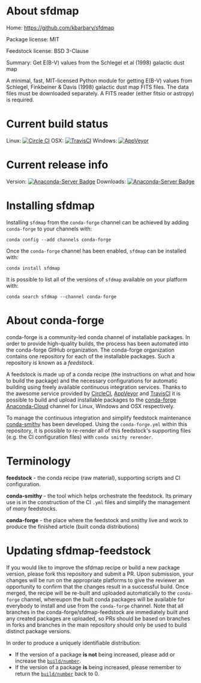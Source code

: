 About sfdmap
============

Home: https://github.com/kbarbary/sfdmap

Package license: MIT

Feedstock license: BSD 3-Clause

Summary: Get E(B-V) values from the Schlegel et al (1998) galactic dust map

A minimal, fast, MIT-licensed Python module for getting E(B-V)
values from Schlegel, Finkbeiner & Davis (1998) galactic dust map FITS
files. The data files must be downloaded separately. A FITS reader
(either fitsio or astropy) is required.


Current build status
====================

Linux: [![Circle CI](https://circleci.com/gh/conda-forge/sfdmap-feedstock.svg?style=shield)](https://circleci.com/gh/conda-forge/sfdmap-feedstock)
OSX: [![TravisCI](https://travis-ci.org/conda-forge/sfdmap-feedstock.svg?branch=master)](https://travis-ci.org/conda-forge/sfdmap-feedstock)
Windows: [![AppVeyor](https://ci.appveyor.com/api/projects/status/github/conda-forge/sfdmap-feedstock?svg=True)](https://ci.appveyor.com/project/conda-forge/sfdmap-feedstock/branch/master)

Current release info
====================
Version: [![Anaconda-Server Badge](https://anaconda.org/conda-forge/sfdmap/badges/version.svg)](https://anaconda.org/conda-forge/sfdmap)
Downloads: [![Anaconda-Server Badge](https://anaconda.org/conda-forge/sfdmap/badges/downloads.svg)](https://anaconda.org/conda-forge/sfdmap)

Installing sfdmap
=================

Installing `sfdmap` from the `conda-forge` channel can be achieved by adding `conda-forge` to your channels with:

```
conda config --add channels conda-forge
```

Once the `conda-forge` channel has been enabled, `sfdmap` can be installed with:

```
conda install sfdmap
```

It is possible to list all of the versions of `sfdmap` available on your platform with:

```
conda search sfdmap --channel conda-forge
```


About conda-forge
=================

conda-forge is a community-led conda channel of installable packages.
In order to provide high-quality builds, the process has been automated into the
conda-forge GitHub organization. The conda-forge organization contains one repository
for each of the installable packages. Such a repository is known as a *feedstock*.

A feedstock is made up of a conda recipe (the instructions on what and how to build
the package) and the necessary configurations for automatic building using freely
available continuous integration services. Thanks to the awesome service provided by
[CircleCI](https://circleci.com/), [AppVeyor](http://www.appveyor.com/)
and [TravisCI](https://travis-ci.org/) it is possible to build and upload installable
packages to the [conda-forge](https://anaconda.org/conda-forge)
[Anaconda-Cloud](http://docs.anaconda.org/) channel for Linux, Windows and OSX respectively.

To manage the continuous integration and simplify feedstock maintenance
[conda-smithy](http://github.com/conda-forge/conda-smithy) has been developed.
Using the ``conda-forge.yml`` within this repository, it is possible to re-render all of
this feedstock's supporting files (e.g. the CI configuration files) with ``conda smithy rerender``.


Terminology
===========

**feedstock** - the conda recipe (raw material), supporting scripts and CI configuration.

**conda-smithy** - the tool which helps orchestrate the feedstock.
                   Its primary use is in the construction of the CI ``.yml`` files
                   and simplify the management of *many* feedstocks.

**conda-forge** - the place where the feedstock and smithy live and work to
                  produce the finished article (built conda distributions)


Updating sfdmap-feedstock
=========================

If you would like to improve the sfdmap recipe or build a new
package version, please fork this repository and submit a PR. Upon submission,
your changes will be run on the appropriate platforms to give the reviewer an
opportunity to confirm that the changes result in a successful build. Once
merged, the recipe will be re-built and uploaded automatically to the
`conda-forge` channel, whereupon the built conda packages will be available for
everybody to install and use from the `conda-forge` channel.
Note that all branches in the conda-forge/sfdmap-feedstock are
immediately built and any created packages are uploaded, so PRs should be based
on branches in forks and branches in the main repository should only be used to
build distinct package versions.

In order to produce a uniquely identifiable distribution:
 * If the version of a package **is not** being increased, please add or increase
   the [``build/number``](http://conda.pydata.org/docs/building/meta-yaml.html#build-number-and-string).
 * If the version of a package **is** being increased, please remember to return
   the [``build/number``](http://conda.pydata.org/docs/building/meta-yaml.html#build-number-and-string)
   back to 0.
